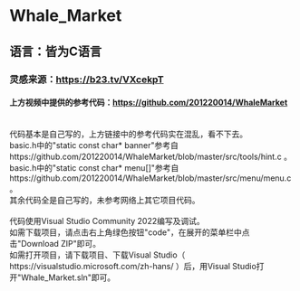 # Whale_Market
## 语言：皆为C语言
### 灵感来源：https://b23.tv/VXcekpT
#### 上方视频中提供的参考代码：https://github.com/201220014/WhaleMarket
<br>
代码基本是自己写的，上方链接中的参考代码实在混乱，看不下去。
<br>
basic.h中的"static const char* banner"参考自 https://github.com/201220014/WhaleMarket/blob/master/src/tools/hint.c 。
<br>
basic.h中的"static const char* menu[]"参考自 https://github.com/201220014/WhaleMarket/blob/master/src/menu/menu.c 。
<br>
其余代码全是自己写的，未参考网络上其它项目代码。
<br><br>
代码使用Visual Studio Community 2022编写及调试。
<br>
如需下载项目，请点击右上角绿色按钮"code"，在展开的菜单栏中点击"Download ZIP"即可。
<br>
如需打开项目，请下载项目、下载Visual Studio（ https://visualstudio.microsoft.com/zh-hans/ ）后，用Visual Studio打开"Whale_Market.sln"即可。
